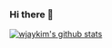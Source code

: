 ### Hi there 👋

[![wjaykim's github stats](https://github-readme-stats-wjaykim.vercel.app/api?username=wjaykim&role=OWNER,COLLABORATOR)](https://github.com/anuraghazra/github-readme-stats)



<!--
**wjaykim/wjaykim** is a ✨ _special_ ✨ repository because its `README.md` (this file) appears on your GitHub profile.

Here are some ideas to get you started:

- 🔭 I’m currently working on ...
- 🌱 I’m currently learning ...
- 👯 I’m looking to collaborate on ...
- 🤔 I’m looking for help with ...
- 💬 Ask me about ...
- 📫 How to reach me: ...
- 😄 Pronouns: ...
- ⚡ Fun fact: ...
-->
